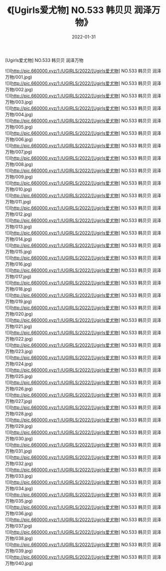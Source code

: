 ﻿---
layout: post
title:  《[Ugirls爱尤物] NO.533 韩贝贝 润泽万物》
date:   2022-01-31
img: http://pic.660000.xyz/1:/UGIRLS/2022/[Ugirls爱尤物] NO.533 韩贝贝 润泽万物/000.jpg
categories: [美女, 清纯, 唯美]
---

[Ugirls爱尤物] NO.533 韩贝贝 润泽万物

 ![](http://pic.660000.xyz/1:/UGIRLS/2022/[Ugirls爱尤物] NO.533 韩贝贝 润泽万物/001.jpg) <br>![](http://pic.660000.xyz/1:/UGIRLS/2022/[Ugirls爱尤物] NO.533 韩贝贝 润泽万物/002.jpg) <br>![](http://pic.660000.xyz/1:/UGIRLS/2022/[Ugirls爱尤物] NO.533 韩贝贝 润泽万物/003.jpg) <br>![](http://pic.660000.xyz/1:/UGIRLS/2022/[Ugirls爱尤物] NO.533 韩贝贝 润泽万物/004.jpg) <br>![](http://pic.660000.xyz/1:/UGIRLS/2022/[Ugirls爱尤物] NO.533 韩贝贝 润泽万物/005.jpg) <br>![](http://pic.660000.xyz/1:/UGIRLS/2022/[Ugirls爱尤物] NO.533 韩贝贝 润泽万物/006.jpg) <br>![](http://pic.660000.xyz/1:/UGIRLS/2022/[Ugirls爱尤物] NO.533 韩贝贝 润泽万物/007.jpg) <br>![](http://pic.660000.xyz/1:/UGIRLS/2022/[Ugirls爱尤物] NO.533 韩贝贝 润泽万物/008.jpg) <br>![](http://pic.660000.xyz/1:/UGIRLS/2022/[Ugirls爱尤物] NO.533 韩贝贝 润泽万物/009.jpg) <br>![](http://pic.660000.xyz/1:/UGIRLS/2022/[Ugirls爱尤物] NO.533 韩贝贝 润泽万物/010.jpg) <br>![](http://pic.660000.xyz/1:/UGIRLS/2022/[Ugirls爱尤物] NO.533 韩贝贝 润泽万物/011.jpg) <br>![](http://pic.660000.xyz/1:/UGIRLS/2022/[Ugirls爱尤物] NO.533 韩贝贝 润泽万物/012.jpg) <br>![](http://pic.660000.xyz/1:/UGIRLS/2022/[Ugirls爱尤物] NO.533 韩贝贝 润泽万物/013.jpg) <br>![](http://pic.660000.xyz/1:/UGIRLS/2022/[Ugirls爱尤物] NO.533 韩贝贝 润泽万物/014.jpg) <br>![](http://pic.660000.xyz/1:/UGIRLS/2022/[Ugirls爱尤物] NO.533 韩贝贝 润泽万物/015.jpg) <br>![](http://pic.660000.xyz/1:/UGIRLS/2022/[Ugirls爱尤物] NO.533 韩贝贝 润泽万物/016.jpg) <br>![](http://pic.660000.xyz/1:/UGIRLS/2022/[Ugirls爱尤物] NO.533 韩贝贝 润泽万物/017.jpg) <br>![](http://pic.660000.xyz/1:/UGIRLS/2022/[Ugirls爱尤物] NO.533 韩贝贝 润泽万物/018.jpg) <br>![](http://pic.660000.xyz/1:/UGIRLS/2022/[Ugirls爱尤物] NO.533 韩贝贝 润泽万物/019.jpg) <br>![](http://pic.660000.xyz/1:/UGIRLS/2022/[Ugirls爱尤物] NO.533 韩贝贝 润泽万物/020.jpg) <br>![](http://pic.660000.xyz/1:/UGIRLS/2022/[Ugirls爱尤物] NO.533 韩贝贝 润泽万物/021.jpg) <br>![](http://pic.660000.xyz/1:/UGIRLS/2022/[Ugirls爱尤物] NO.533 韩贝贝 润泽万物/022.jpg) <br>![](http://pic.660000.xyz/1:/UGIRLS/2022/[Ugirls爱尤物] NO.533 韩贝贝 润泽万物/023.jpg) <br>![](http://pic.660000.xyz/1:/UGIRLS/2022/[Ugirls爱尤物] NO.533 韩贝贝 润泽万物/024.jpg) <br>![](http://pic.660000.xyz/1:/UGIRLS/2022/[Ugirls爱尤物] NO.533 韩贝贝 润泽万物/025.jpg) <br>![](http://pic.660000.xyz/1:/UGIRLS/2022/[Ugirls爱尤物] NO.533 韩贝贝 润泽万物/026.jpg) <br>![](http://pic.660000.xyz/1:/UGIRLS/2022/[Ugirls爱尤物] NO.533 韩贝贝 润泽万物/027.jpg) <br>![](http://pic.660000.xyz/1:/UGIRLS/2022/[Ugirls爱尤物] NO.533 韩贝贝 润泽万物/028.jpg) <br>![](http://pic.660000.xyz/1:/UGIRLS/2022/[Ugirls爱尤物] NO.533 韩贝贝 润泽万物/029.jpg) <br>![](http://pic.660000.xyz/1:/UGIRLS/2022/[Ugirls爱尤物] NO.533 韩贝贝 润泽万物/030.jpg) <br>![](http://pic.660000.xyz/1:/UGIRLS/2022/[Ugirls爱尤物] NO.533 韩贝贝 润泽万物/031.jpg) <br>![](http://pic.660000.xyz/1:/UGIRLS/2022/[Ugirls爱尤物] NO.533 韩贝贝 润泽万物/032.jpg) <br>![](http://pic.660000.xyz/1:/UGIRLS/2022/[Ugirls爱尤物] NO.533 韩贝贝 润泽万物/033.jpg) <br>![](http://pic.660000.xyz/1:/UGIRLS/2022/[Ugirls爱尤物] NO.533 韩贝贝 润泽万物/034.jpg) <br>![](http://pic.660000.xyz/1:/UGIRLS/2022/[Ugirls爱尤物] NO.533 韩贝贝 润泽万物/035.jpg) <br>![](http://pic.660000.xyz/1:/UGIRLS/2022/[Ugirls爱尤物] NO.533 韩贝贝 润泽万物/036.jpg) <br>![](http://pic.660000.xyz/1:/UGIRLS/2022/[Ugirls爱尤物] NO.533 韩贝贝 润泽万物/037.jpg) <br>![](http://pic.660000.xyz/1:/UGIRLS/2022/[Ugirls爱尤物] NO.533 韩贝贝 润泽万物/038.jpg) <br>![](http://pic.660000.xyz/1:/UGIRLS/2022/[Ugirls爱尤物] NO.533 韩贝贝 润泽万物/039.jpg) <br>![](http://pic.660000.xyz/1:/UGIRLS/2022/[Ugirls爱尤物] NO.533 韩贝贝 润泽万物/040.jpg) <br>